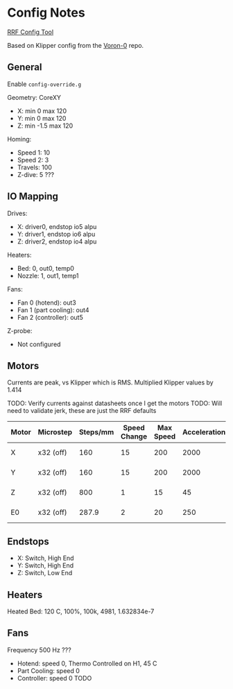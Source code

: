 # Config Notes

[RRF Config Tool][config-tool]

Based on Klipper config from the [Voron-0][klipper] repo.

## General

Enable `config-override.g`

Geometry: CoreXY

 - X: min 0 max 120
 - Y: min 0 max 120
 - Z: min -1.5 max 120

Homing:

 - Speed 1: 10
 - Speed 2: 3
 - Travels: 100
 - Z-dive: 5 ???

## IO Mapping

Drives:

 - X: driver0, endstop io5 alpu
 - Y: driver1, endstop io6 alpu
 - Z: driver2, endstop io4 alpu

Heaters:

 - Bed: 0, out0, temp0
 - Nozzle: 1, out1, temp1

Fans:

 - Fan 0 (hotend): out3
 - Fan 1 (part cooling): out4
 - Fan 2 (controller): out5

Z-probe:

 - Not configured

## Motors

Currents are peak, vs Klipper which is RMS. Multiplied Klipper values by 1.414

TODO: Verify currents against datasheets once I get the motors
TODO: Will need to validate jerk, these are just the RRF defaults

| Motor | Microstep | Steps/mm | Speed Change | Max Speed | Acceleration | Current |
|-------|-----------|----------|--------------|-----------|--------------|---------|
| X     | x32 (off) |      160 |           15 |       200 |         2000 |  707 mA |
| Y     | x32 (off) |      160 |           15 |       200 |         2000 |  707 mA |
| Z     | x32 (off) |      800 |            1 |        15 |           45 |  523 mA |
| E0    | x32 (off) |    287.9 |            2 |        20 |          250 |  424 mA |

## Endstops

 - X: Switch, High End
 - Y: Switch, High End
 - Z: Switch, Low End

## Heaters

Heated Bed: 120 C, 100%, 100k, 4981, 1.632834e-7

## Fans

Frequency 500 Hz ???

 - Hotend: speed 0, Thermo Controlled on H1, 45 C
 - Part Cooling: speed 0
 - Controller: speed 0 TODO

[config-tool]: https://configtool.reprapfirmware.org/Start
[klipper]: https://github.com/VoronDesign/Voron-0/blob/b0ee0538a3ab36cf6b478b0bbd259e3c688c18d5/Firmware/skr-mini-E3-v3.0.cfg
